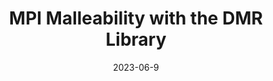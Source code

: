 ---
title: "MPI Malleability with the DMR Library"
collection: talks
permalink: /talks/2023-06-9-MPI-Malleability-with-the-DMR-Library
type: "seminar"
location: "Barcelona, Spain"
date: 2023-06-9
venue: 'RISC-V Summit Europe'
url: 'https://riscv-europe.org/'
---